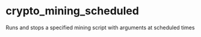 # crypto_mining_scheduled
Runs and stops a specified mining script with arguments at scheduled times
